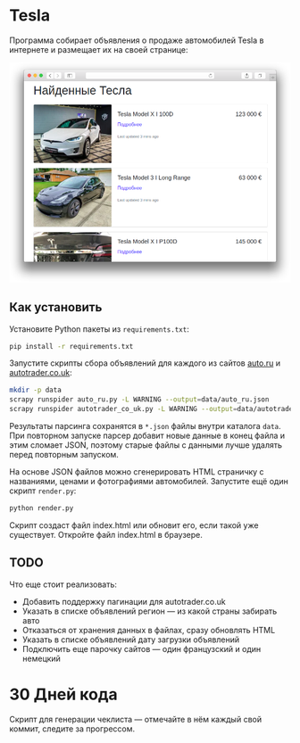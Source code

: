 #  Tesla

Программа собирает объявления о продаже автомобилей Tesla в интернете и размещает их на своей странице:

<img src="screenshots/screenshot.png">

## Как установить

Установите Python пакеты из `requirements.txt`:

```bash
pip install -r requirements.txt
```

Запустите скрипты сбора объявлений для каждого из сайтов [auto.ru](https://auto.ru) и [autotrader.co.uk](https://www.autotrader.co.uk):

```bash
mkdir -p data
scrapy runspider auto_ru.py -L WARNING --output=data/auto_ru.json
scrapy runspider autotrader_co_uk.py -L WARNING --output=data/autotrader_co_uk.json
```

Результаты парсинга сохранятся в `*.json` файлы внутри каталога `data`. При повторном запуске парсер добавит новые данные в конец файла и этим сломает JSON, поэтому старые файлы с данными лучше удалять перед повторным запуском.

На основе JSON файлов можно сгенерировать HTML страничку с названиями, ценами и фотографиями автомобилей. Запустите ещё один скрипт `render.py`:

```bash
python render.py
```

Скрипт создаст файл index.html или обновит его, если такой уже существует. Откройте файл index.html в браузере.

## TODO

Что еще стоит реализовать:

- Добавить поддержку пагинации для autotrader.co.uk
- Указать в списке объявлений регион — из какой страны забирать авто
- Отказаться от хранения данных в файлах, сразу обновлять HTML
- Указать в списке объявлений дату загрузки объявлений
- Подключить еще парочку сайтов — один французский и один немецкий




# 30 Дней кода

Скрипт для генерации чеклиста — отмечайте в нём каждый свой коммит, следите за прогрессом.
